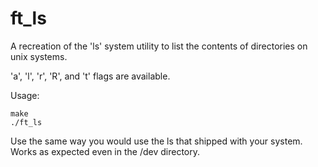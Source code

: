 # ft_ls
A recreation of the 'ls' system utility to list the contents of directories on unix systems.

'a', 'l', 'r', 'R', and 't' flags are available.

Usage:
```
make
./ft_ls
```
Use the same way you would use the ls that shipped with your system. Works as expected even in the /dev directory.
